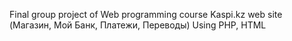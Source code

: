 Final group project of Web programming course
Kaspi.kz web site (Магазин, Мой Банк, Платежи, Переводы)
Using PHP, HTML
